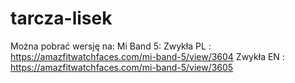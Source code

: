 # tarcza-lisek
Można pobrać wersję na:
 Mi Band 5:
  Zwykła PL : https://amazfitwatchfaces.com/mi-band-5/view/3604
  Zwykła EN : https://amazfitwatchfaces.com/mi-band-5/view/3605
